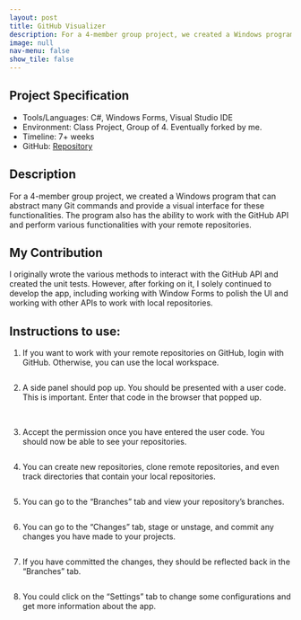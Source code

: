 ```yaml
---
layout: post
title: GitHub Visualizer
description: For a 4-member group project, we created a Windows program that can abstract many Git commands and provide a visual interface for these functionalities.
image: null
nav-menu: false
show_tile: false
---
```


## Project Specification
<ul>
  <li>Tools/Languages: C#, Windows Forms, Visual Studio IDE</li>
  <li>Environment: Class Project, Group of 4. Eventually forked by me.</li>
  <li>Timeline: 7+ weeks</li>
  <li>GitHub: <a href="https://github.com/namdo1225/visualizer-github">Repository</a></li>
</ul>

## Description

For a 4-member group project, we created a Windows program that can abstract many Git commands and provide a visual interface for these functionalities. The program also has the ability to work with the GitHub API and perform various functionalities with your remote repositories.

## My Contribution

I originally wrote the various methods to interact with the GitHub API and created the unit tests. However, after forking on it, I solely continued to develop the app, including working with Window Forms to polish the UI and working with other APIs to work with local repositories.

## Instructions to use:

1) If you want to work with your remote repositories on GitHub, login with GitHub. Otherwise, you can use the local workspace.

<img src="{% link images/projects_media/20231230_visualizer-github/00_setup.png %}" alt="" data-position="center center" />

2) A side panel should pop up. You should be presented with a user code. This is important. Enter that code in the browser that popped up.

<img src="{% link images/projects_media/20231230_visualizer-github/01_code.png %}" alt="" data-position="center center" />
<img src="{% link images/projects_media/20231230_visualizer-github/02_code.png %}" alt="" data-position="center center" />

3) Accept the permission once you have entered the user code. You should now be able to see your repositories.

<img src="{% link images/projects_media/20231230_visualizer-github/04_congrats.png %}" alt="" data-position="center center" />

4) You can create new repositories, clone remote repositories, and even track directories that contain your local repositories.

<img src="{% link images/projects_media/20231230_visualizer-github/05_repo.png %}" alt="" data-position="center center" />

5) You can go to the “Branches” tab and view your repository’s branches.

<img src="{% link images/projects_media/20231230_visualizer-github/06_branch.png %}" alt="" data-position="center center" />

6) You can go to the “Changes” tab, stage or unstage, and commit any changes you have made to your projects.

<img src="{% link images/projects_media/20231230_visualizer-github/07_changes.png %}" alt="" data-position="center center" />

7) If you have committed the changes, they should be reflected back in the “Branches” tab.

<img src="{% link images/projects_media/20231230_visualizer-github/08_committed.png %}" alt="" data-position="center center" />

8) You could click on the “Settings” tab to change some configurations and get more information about the app.

<img src="{% link images/projects_media/20231230_visualizer-github/09_settings.png %}" alt="" data-position="center center" />
